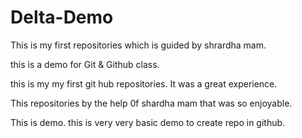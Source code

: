 # Delta-Demo
This is my first repositories which is guided by  shrardha mam.

this is a  demo for Git &amp; Github  class.

this is my my first git hub repositories. It was a great experience.

This repositories by the help 0f shardha mam that was so enjoyable.

This is demo.
this is very very basic demo to create repo in github.



